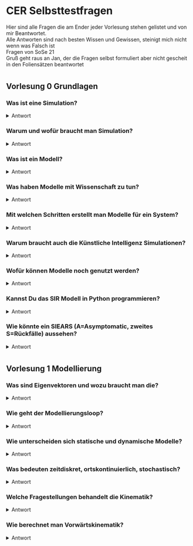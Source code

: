 # CER Selbsttestfragen
Hier sind alle Fragen die am Ender jeder Vorlesung stehen gelistet und von mir Beantwortet. <br>
Alle Antworten sind nach besten Wissen und Gewissen, steinigt mich nicht wenn was Falsch ist <br>
Fragen von SoSe 21 <br>
Gruß geht raus an Jan, der die Fragen selbst formuliert aber nicht gescheit in den Foliensätzen beantwortet 
# 
## Vorlesung 0 Grundlagen


### Was ist eine Simulation?
<details>
    <summary>Antwort</summary>
    Eine Simulation ist der Prozess der Modellierung eines echten System und die ausführung von virtuellen experimenten auf diesem. Zweck der Simulation ist entweder das Nachvolziehen des echten Systems oder das Entwickeln von Strategien für die Anwendung des echten Systems
</details>

### Warum und wofür braucht man Simulation?
<details>
    <summary>Antwort</summary>
    Das echte System ist ..
    <li>zu groß oder klein</li>
    <li>zu schnell oder zu langsam</li>
    <li>noch nicht geabaut</li>
    <li>zu gefährlich</li>
    <li>nicht experimentierbar</li>
    <li>zu teuer</li>
    <li>zu stark gestört</li>
</details>

### Was ist ein Modell?
<details>
    <summary>Antwort</summary>
    Im grunde Alles<br>
    Modellierung ist die Beschreibung der Realität. Dabei verbinden Modelle beobachtbare oder messbare Variabeln so das verständliche Muster entstehen
</details>

### Was haben Modelle mit Wissenschaft zu tun?
<details>
    <summary>Antwort</summary>
    Modelle Ermöglichen testbare Vorhersagen und somit die "Scientific Emthod"
</details>

### Mit welchen Schritten erstellt man Modelle für ein System?
<details>
    <summary>Antwort</summary>
    <li>Analytische Modellierung: Modellgleichung basierend auf Expertenwissen aufstellen</li>
    <li>Systemidentification: Bestimmen der Parameter durch Experimente</li>
</details>

### Warum braucht auch die Künstliche Intelligenz Simulationen?
<details>
    <summary>Antwort</summary>
    Künstliche Inteligenzen müssen Trainiert werden, dies passiert meist in einem Simulierten umfeld um die Effizienz zu erhöhen
</details>

### Wofür können Modelle noch genutzt werden?
<details>
    <summary>Antwort</summary>
    Blöde frage eigentlich:
    <li>Kunst</li>
    <li>Sofwareentwicklung</li>
    <li>Produktentwicklung</li>
    <li>Verhaltensprognose/-analyse</li>
    <li>Buchstäblich alles</li>
</details>

### Kannst Du das SIR Modell in Python programmieren?
<details>
    <summary>Antwort</summary>

```python
    import numpy as np
    import matplotlib.pyplot as plt
    def sir(u):
        s, i, r = u
        gamma = 0.17
        betta = 0.23
        du = [
            - (betta * s * i),
            betta * s * i - gamma * i,
            gamma * i
        ]
        du = np.array(du)
        return du

    u0 = [1.0, 0.001, 0.0]
    n = 200
    data = []
    u_old = u0
    data.append(u_old)

    for i in range(200):
        du = sir(u_old)
        tmp = u_old + du
        data.append(tmp)
        u_old = tmp
    plt.plot(data)
    plt.legend(["S","I","R"])
    plt.show()
```
</details>

### Wie könnte ein SIEARS (A=Asymptomatic, zweites S=Rückfälle) aussehen?
<details>
    <summary>Antwort</summary>
    Grundidee: neue konstante für rückfall (rho) und asympt (alpha)<br>
    mehr weiß ich auch nicht

</details>

# 
## Vorlesung 1 Modellierung

### Was sind Eigenvektoren und wozu braucht man die?
<details>
    <summary>Antwort</summary>
    "lambda, v sin Eigenwert und der Dazugegörige Eigenvektor von A gdw Av = lambda v"
    "Eigenvektoren sind nützlich um Matrizen zu diagonalisieren" 

</details>

### Wie geht der Modellierungsloop?
<details>
    <summary>Antwort</summary>

```
    ˍˍˍˍˍˍˍˍˍˍˍˍˍˍˍˍˍˍˍˍˍˍˍˍˍˍ                        ˍˍˍˍˍˍˍˍˍˍˍˍˍˍˍˍˍˍˍˍˍˍˍˍ
    |Problem aus der Realität| -----Modellbildung---> |Mathematisches Problem|
    ¯¯¯¯¯¯¯¯¯¯¯¯¯¯¯¯¯¯¯¯¯¯¯¯¯¯                        ¯¯¯¯¯¯¯¯¯¯¯¯¯¯¯¯¯¯¯¯¯¯¯¯
    ^                                                                   |
    |                                                                   |
    Überprüfung                                     Anwenden der Egrebnisse
    |                                               / Methoden
    |                                                                   |
    |                                                                   v
    ˍˍˍˍˍˍˍˍˍˍˍˍˍˍˍˍˍˍˍˍˍˍˍˍˍˍˍˍˍ                       ˍˍˍˍˍˍˍˍˍˍˍˍˍˍˍˍˍˍˍˍˍ
    |Sachverhalt in der Realität|<--Interpretation------|Lösung des Problems|
    ¯¯¯¯¯¯¯¯¯¯¯¯¯¯¯¯¯¯¯¯¯¯¯¯¯¯¯¯¯                       ¯¯¯¯¯¯¯¯¯¯¯¯¯¯¯¯¯¯¯¯¯
```

</details>

### Wie unterscheiden sich statische und dynamische Modelle?
<details>
    <summary>Antwort</summary>
    Statische Modelle stellen Verschiedene Größen im Modell in Beziehung doer beschreibt eine abhängige Größe mit Hilfe einer anderen, das Model hängt also nur von diesen Größen ab<br>
    Dynamische Modelle hängen von dem jetzigen zustand, dem vorhergegangenen und diesen Werten ab (man betrachtet die ableitungen)
</details>

### Was bedeuten zeitdiskret, ortskontinuierlich, stochastisch?
<details>
    <summary>Antwort</summary>
    <li>zeitdiskret: zeitunabhängig</li>
    <li>ortskontinuierlich: Ortsabhängig</li>
    <li>stockastisch: wahrscheinlich? keine Ahnung steht nicht im Foliensatz</li>
</details>

### Welche Fragestellungen behandelt die Kinematik?
<details>
    <summary>Antwort</summary>
    <li>vorwärts: mit gegebenen Gelenkparameter q: wo steht unser Endeffektor</li>
    <li>rückwärts: mit welchen Gelenkparameter q erreicht unser Endeffektor die position x</li>
</details>

### Wie berechnet man Vorwärtskinematik?
<details>
    <summary>Antwort</summary>
    Pro gelenk wird das Ursprungskoordinatensystem entsprechend der Gelenkparameter rotiert und Verschoben. 
    Die Resultierende Matrix hat nun in den ersten drei Spalten und zeilen die Rotation des Endeffektors und in den letzen Spalte mit (x, y, z, 1)^T die Position des Endeffektors 
</details>

